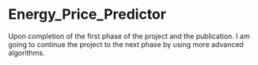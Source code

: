 # Energy_Price_Predictor
Upon completion of the first phase of the project and the publication. I am going to continue the project to the next phase by using more advanced algorithms.
